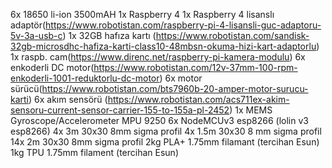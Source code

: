 6x  18650 li-ion 3500mAH
1x  Raspberry 4
1x  Raspberry 4 lisanslı adaptör(https://www.robotistan.com/raspberry-pi-4-lisansli-guc-adaptoru-5v-3a-usb-c)
1x  32GB hafıza kartı (https://www.robotistan.com/sandisk-32gb-microsdhc-hafiza-karti-class10-48mbsn-okuma-hizi-kart-adaptorlu)
1x  raspb. cam(https://www.direnc.net/raspberry-pi-kamera-modulu)
6x  enkoderli DC motor(https://www.robotistan.com/12v-37mm-100-rpm-enkoderli-1001-reduktorlu-dc-motor)
6x  motor sürücü(https://www.robotistan.com/bts7960b-20-amper-motor-surucu-karti)
6x  akım sensörü (https://www.robotistan.com/acs711ex-akim-sensoru-current-sensor-carrier-155-to-155a-pl-2452)
1x  MEMS Gyroscope/Accelerometer MPU 9250
6x  NodeMCUv3 esp8266 (lolin v3 esp8266)
4x  3m 30x30 8mm sigma profil
4x  1.5m 30x30 8 mm sigma profil
14x 2m 30x30 8mm sigma profil
2kg PLA+ 1.75mm filamant (tercihan Esun)
1kg TPU 1.75mm filament (tercihan Esun)
